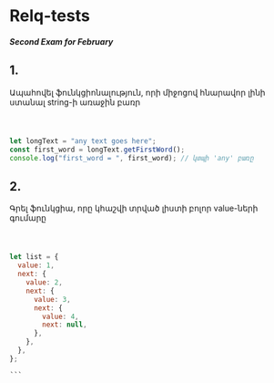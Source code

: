 # Relq-tests
##### Second Exam for February

## 1. 
Ապահովել ֆունկցիոնալություն, որի միջոցով հնարավոր լինի ստանալ string-ի առաջին բառր
#
```js story

let longText = "any text goes here";
const first_word = longText.getFirstWord();
console.log("first_word = ", first_word); // կտպի 'any' բառը

```

## 2. 
Գրել ֆունկցիա, որը կհաշվի տրված լիստի բոլոր value-ների գումարը
#
```js story

let list = {
  value: 1,
  next: {
    value: 2,
    next: {
      value: 3,
      next: {
        value: 4,
        next: null,
      },
    },
  },
};

՝՝՝
